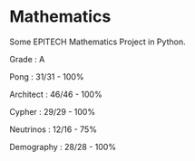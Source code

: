 # Mathematics

Some EPITECH Mathematics Project in Python.

Grade : A

Pong : 31/31 - 100%

Architect : 46/46 - 100%

Cypher : 29/29 - 100%

Neutrinos : 12/16 - 75%

Demography : 28/28 - 100%